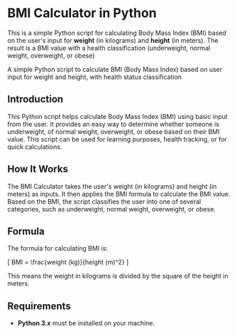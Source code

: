 # BMI Calculator in Python

This is a simple Python script for calculating Body Mass Index (BMI) based on the user's input for **weight** (in kilograms) and **height** (in meters). The result is a BMI value with a health classification (underweight, normal weight, overweight, or obese)

A simple Python script to calculate BMI (Body Mass Index) based on user input for weight and height, with health status classification

## Introduction

This Python script helps calculate Body Mass Index (BMI) using basic input from the user. It provides an easy way to determine whether someone is underweight, of normal weight, overweight, or obese based on their BMI value. This script can be used for learning purposes, health tracking, or for quick calculations.

## How It Works

The BMI Calculator takes the user's weight (in kilograms) and height (in meters) as inputs. It then applies the BMI formula to calculate the BMI value. Based on the BMI, the script classifies the user into one of several categories, such as underweight, normal weight, overweight, or obese.

## Formula

The formula for calculating BMI is:

\[
BMI = \frac{weight (kg)}{height (m)^2}
\]

This means the weight in kilograms is divided by the square of the height in meters.

## Requirements

- **Python 3.x** must be installed on your machine.
